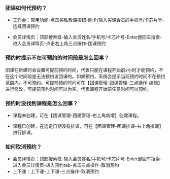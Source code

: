 ### 团课如何代预约？

- 工作台：常用功能-点击买私教课按钮-刷卡/输入买课会员的手机号/卡芯片号-选择团课预约

- 会员详情页：顶部搜索框-输入会员姓名/手机号/卡芯片号-Enter键回车搜索-进入会员详情页-点击右上角三点操作-团课预约

### 预约时提示不在可预约的时间段是怎么回事？

团课在新建时会设置可提前预约时间，代表只能在课程开始前x小时才能预约，不在这个时间段是无法预约该团课的。如果预约，系统会提示当前预约时间不在预约范围内，不可预约。可提前预约时间可在【团课管理-团课管理-三点操作-编辑】进行修改，可提前预约时间可以为空，代表课程开始前任意时间可以预约。

### 预约时没找到课程是怎么回事？

- 课程未创建，可在【团课管理-团建管理-右上角新增】创建课程。

- 课程已创建，在选定日期没有排课，可在【团课管理-团课排课-右上角排课】进行排课。

### 如何取消预约？

- 会员详情页：顶部搜索框-输入会员姓名/手机号/卡芯片号-Enter键回车搜索-进入会员详情页-进入预约tab-点击三点操作-取消预约
- 上下课：上下课-上下课-三点操作-取消预约